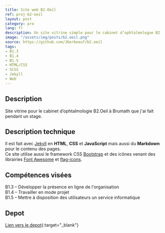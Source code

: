 ```yaml
---
title: Site web B2.Oeil
ref: proj-b2-oeil
layout: post
category: pro
lang: fr
description: Un site vitrine simple pour le cabinet d’ophtalmologue B2.Oeil
image: "/assets/img/posts/b2.oeil.png"
source: https://github.com/JKerboeuf/b2.oeil
tags:
- B1.3
- B1.4
- B1.5
- HTML/CSS
- SCSS
- Jekyll
- Web
---
```


## Description

Site vitrine pour le cabinet d’ophtalmologie B2.Oeil à Brumath que j'ai fait pendant un stage.  

## Description technique

Il est fait avec [Jekyll](https://jekyllrb.com/) en **HTML**, **CSS** et **JavaScript** mais aussi du **Markdown** pour le contenu des pages.  
Ce site utilise aussi le framework CSS [Bootstrap](https://getbootstrap.com/) et des icônes venant des librairies [Font Awesome](https://fontawesome.com/) et [flag-icons](https://flagicons.lipis.dev/).

## Compétences visées

B1.3 – Développer la présence en ligne de l'organisation  
B1.4 – Travailler en mode projet  
B1.5 – Mettre à disposition des utilisateurs un service informatique  

## Depot

[Lien vers le depot](https://github.com/JKerboeuf/b2.oeil){:target="_blank"}
